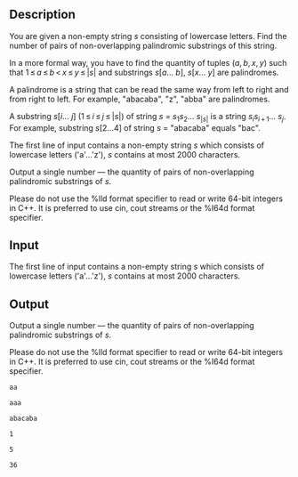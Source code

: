 ## Description

<div><p>You are given a non-empty string <span class="tex-span"><i>s</i></span> consisting of lowercase letters. Find the number of pairs of non-overlapping palindromic substrings of this string.</p><p>In a more formal way, you have to find the quantity of tuples <span class="tex-span">(<i>a</i>, <i>b</i>, <i>x</i>, <i>y</i>)</span> such that <span class="tex-span">1 ≤ <i>a</i> ≤ <i>b</i> &lt; <i>x</i> ≤ <i>y</i> ≤ |<i>s</i>|</span> and substrings <span class="tex-span"><i>s</i>[<i>a</i>... <i>b</i>]</span>, <span class="tex-span"><i>s</i>[<i>x</i>... <i>y</i>]</span> are palindromes.</p><p>A <span class="tex-font-style-it">palindrome</span> is a string that can be read the same way from left to right and from right to left. For example, "<span class="tex-font-style-tt">abacaba</span>", "<span class="tex-font-style-tt">z</span>", "<span class="tex-font-style-tt">abba</span>" are palindromes.</p><p>A <span class="tex-font-style-it">substring</span> <span class="tex-span"><i>s</i>[<i>i</i>... <i>j</i>]</span> (<span class="tex-span">1 ≤ <i>i</i> ≤ <i>j</i> ≤ |<i>s</i>|</span>) of string <span class="tex-span"><i>s</i></span> = <span class="tex-span"><i>s</i><sub class="lower-index">1</sub><i>s</i><sub class="lower-index">2</sub>... <i>s</i><sub class="lower-index">|<i>s</i>|</sub></span> is a string <span class="tex-span"><i>s</i><sub class="lower-index"><i>i</i></sub><i>s</i><sub class="lower-index"><i>i</i> + 1</sub>... <i>s</i><sub class="lower-index"><i>j</i></sub></span>. For example, substring <span class="tex-span"><i>s</i>[2...4]</span> of string <span class="tex-span"><i>s</i></span> = "<span class="tex-font-style-tt">abacaba</span>" equals "<span class="tex-font-style-tt">bac</span>".</p></div><div class="input-specification"><p>The first line of input contains a non-empty string <span class="tex-span"><i>s</i></span> which consists of lowercase letters ('<span class="tex-font-style-tt">a</span>'...'<span class="tex-font-style-tt">z</span>'), <span class="tex-span"><i>s</i></span> contains at most <span class="tex-span">2000</span> characters.</p></div><div class="output-specification"><p>Output a single number — the quantity of pairs of non-overlapping palindromic substrings of <span class="tex-span"><i>s</i></span>.</p><p>Please do not use the %lld format specifier to read or write 64-bit integers in С++. It is preferred to use cin, cout streams or the %I64d format specifier.</p></div>

## Input

<p>The first line of input contains a non-empty string <span class="tex-span"><i>s</i></span> which consists of lowercase letters ('<span class="tex-font-style-tt">a</span>'...'<span class="tex-font-style-tt">z</span>'), <span class="tex-span"><i>s</i></span> contains at most <span class="tex-span">2000</span> characters.</p>

## Output

<p>Output a single number — the quantity of pairs of non-overlapping palindromic substrings of <span class="tex-span"><i>s</i></span>.</p><p>Please do not use the %lld format specifier to read or write 64-bit integers in С++. It is preferred to use cin, cout streams or the %I64d format specifier.</p>





```input1
aa

```




```input2
aaa

```




```input3
abacaba

```




```output1
1

```




```output2
5

```




```output3
36

```


